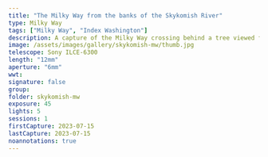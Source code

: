 ```yaml
---
title: "The Milky Way from the banks of the Skykomish River"
type: Milky Way
tags: ["Milky Way", "Index Washington"]
description: A capture of the Milky Way crossing behind a tree viewed from the banks of the North Skykomish River near Index, WA.
image: /assets/images/gallery/skykomish-mw/thumb.jpg
telescope: Sony ILCE-6300
length: "12mm"
aperture: "6mm"
wwt: 
signature: false
group:
folder: skykomish-mw
exposure: 45
lights: 5
sessions: 1 
firstCapture: 2023-07-15
lastCapture: 2023-07-15
noannotations: true
---
```

